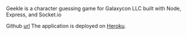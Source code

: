 Geekle is a character guessing game for Galaxycon LLC built with Node, Express, and Socket.io

Github [url](https://github.com/drewamunat2/summer22/tree/main/geekle.git)
The application is deployed on [Heroku](https://geekle-drewamunat2.herokuapp.com/).
